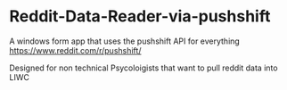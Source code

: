 # Reddit-Data-Reader-via-pushshift

A windows form app that uses the pushshift API for everything 
https://www.reddit.com/r/pushshift/

Designed for non technical Psycoloigists that want to pull reddit data into LIWC 
